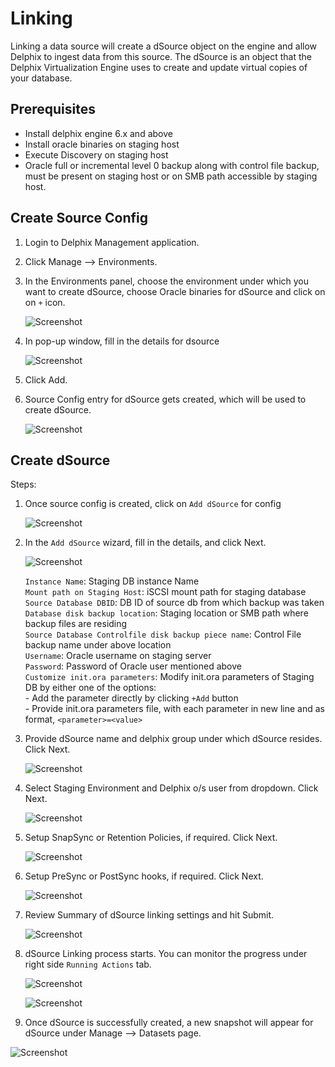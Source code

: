 # Linking

Linking a data source will create a dSource object on the engine and allow Delphix to ingest data from this source. The dSource is an object that the Delphix Virtualization Engine uses to create and update virtual copies of your database.

Prerequisites
-------------

- Install delphix engine 6.x and above  
- Install oracle binaries on staging host  
- Execute Discovery on staging host  
- Oracle full or incremental level 0 backup along with control file backup, must be present on staging host or on SMB path accessible by staging host.

Create Source Config
---------------------------

1. Login to Delphix Management application.   
2. Click Manage --> Environments.   
3. In the Environments panel, choose the environment under which you want to create dSource, choose Oracle binaries for dSource and click on on `+` icon.       

    ![Screenshot](image/linking_1.png)    

4. In pop-up window, fill in the details for dsource

    ![Screenshot](image/linking_2.png)   

5. Click Add.   
6. Source Config entry for dSource gets created, which will be used to create dSource.

    ![Screenshot](image/linking_3.png)   


Create dSource
--------------
Steps:

1. Once source config is created, click on `Add dSource` for config

    ![Screenshot](image/linking_4.png)   

2. In the `Add dSource` wizard, fill in the details, and click Next.

    ![Screenshot](image/linking_5.png)   

    `Instance Name`: Staging DB instance Name   
    `Mount path on Staging Host`: iSCSI mount path for staging database   
    `Source Database DBID`: DB ID of source db from which backup was taken    
    `Database disk backup location`: Staging location or SMB path where backup files are residing   
    `Source Database Controlfile disk backup piece name`: Control File backup name under above location   
    `Username`: Oracle username on staging server   
    `Password`: Password of Oracle user mentioned above   
    `Customize init.ora parameters`: Modify init.ora parameters of Staging DB by either one of the options:   
          - Add the parameter directly by clicking `+Add` button    
          - Provide init.ora parameters file, with each parameter in new line and as format, `<parameter>=<value>`   

3. Provide dSource name and delphix group under which dSource resides. Click Next.  

    ![Screenshot](image/linking_6.png)   

4. Select Staging Environment and Delphix o/s user from dropdown. Click Next.   

    ![Screenshot](image/linking_7.png)  

5. Setup SnapSync or Retention Policies, if required. Click Next.   

    ![Screenshot](image/linking_8.png)

6. Setup PreSync or PostSync hooks, if required. Click Next.    

    ![Screenshot](image/linking_9.png)

7. Review Summary of dSource linking settings and hit Submit.   

    ![Screenshot](image/linking_10.png)

8. dSource Linking process starts. You can monitor the progress under right side `Running Actions` tab.    

    ![Screenshot](image/linking_11.png)

      ![Screenshot](image/linking_12.png)

9. Once dSource is successfully created, a new snapshot will appear for dSource under Manage --> Datasets page.

![Screenshot](image/linking_13.png)
